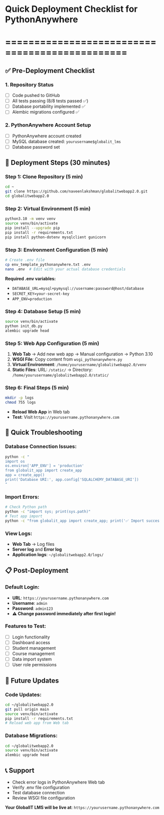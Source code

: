 # Quick Deployment Checklist for PythonAnywhere
# ===============================================

## ✅ Pre-Deployment Checklist

### 1. Repository Status
- [ ] Code pushed to GitHub
- [ ] All tests passing (8/8 tests passed ✅)
- [ ] Database portability implemented ✅
- [ ] Alembic migrations configured ✅

### 2. PythonAnywhere Account Setup
- [ ] PythonAnywhere account created
- [ ] MySQL database created: `yourusername$globalit_lms`
- [ ] Database password set

## 🚀 Deployment Steps (30 minutes)

### Step 1: Clone Repository (5 min)
```bash
cd ~
git clone https://github.com/naveenlakshman/globalitwebapp2.0.git
cd globalitwebapp2.0
```

### Step 2: Virtual Environment (5 min)
```bash
python3.10 -m venv venv
source venv/bin/activate
pip install --upgrade pip
pip install -r requirements.txt
pip install python-dotenv mysqlclient gunicorn
```

### Step 3: Environment Configuration (5 min)
```bash
# Create .env file
cp env_template_pythonanywhere.txt .env
nano .env  # Edit with your actual database credentials
```

**Required .env variables:**
- `DATABASE_URL=mysql+pymysql://username:password@host/database`
- `SECRET_KEY=your-secret-key`
- `APP_ENV=production`

### Step 4: Database Setup (5 min)
```bash
source venv/bin/activate
python init_db.py
alembic upgrade head
```

### Step 5: Web App Configuration (5 min)
1. **Web Tab** → Add new web app → Manual configuration → Python 3.10
2. **WSGI File**: Copy content from `wsgi_pythonanywhere.py`
3. **Virtual Environment**: `/home/yourusername/globalitwebapp2.0/venv`
4. **Static Files**: URL: `/static/` → Directory: `/home/yourusername/globalitwebapp2.0/static/`

### Step 6: Final Steps (5 min)
```bash
mkdir -p logs
chmod 755 logs
```
- **Reload Web App** in Web tab
- **Test**: Visit `https://yourusername.pythonanywhere.com`

## 🔧 Quick Troubleshooting

### Database Connection Issues:
```bash
python -c "
import os
os.environ['APP_ENV'] = 'production'
from globalit_app import create_app
app = create_app()
print('Database URI:', app.config['SQLALCHEMY_DATABASE_URI'])
"
```

### Import Errors:
```bash
# Check Python path
python -c "import sys; print(sys.path)"
# Test app import
python -c "from globalit_app import create_app; print('✅ Import successful')"
```

### View Logs:
- **Web Tab** → Log files
- **Server log** and **Error log**
- **Application logs**: `~/globalitwebapp2.0/logs/`

## 📋 Post-Deployment

### Default Login:
- **URL**: `https://yourusername.pythonanywhere.com`
- **Username**: `admin`
- **Password**: `admin123`
- **⚠️ Change password immediately after first login!**

### Features to Test:
- [ ] Login functionality
- [ ] Dashboard access
- [ ] Student management
- [ ] Course management
- [ ] Data import system
- [ ] User role permissions

## 🔄 Future Updates

### Code Updates:
```bash
cd ~/globalitwebapp2.0
git pull origin main
source venv/bin/activate
pip install -r requirements.txt
# Reload web app from Web tab
```

### Database Migrations:
```bash
cd ~/globalitwebapp2.0
source venv/bin/activate
alembic upgrade head
```

## 📞 Support
- Check error logs in PythonAnywhere Web tab
- Verify .env file configuration
- Test database connection
- Review WSGI file configuration

**Your GlobalIT LMS will be live at**: `https://yourusername.pythonanywhere.com`
